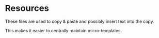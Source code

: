 # Resources

These files are used to copy & paste and possibly insert text into the copy.

This makes it easier to centrally maintain micro-templates.